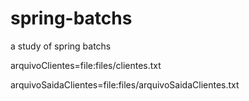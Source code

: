 # spring-batchs
a study of spring batchs


arquivoClientes=file:files/clientes.txt

arquivoSaidaClientes=file:files/arquivoSaidaClientes.txt
